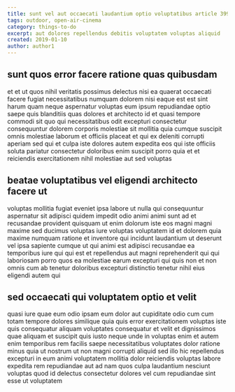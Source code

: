 ```yaml
---
title: sunt vel aut occaecati laudantium optio voluptatibus article 3996
tags: outdoor, open-air-cinema
category: things-to-do
excerpt: aut dolores repellendus debitis voluptatem voluptas aliquid
created: 2019-01-10
author: author1
---
```


## sunt quos error facere ratione quas quibusdam

et et ut quos nihil veritatis possimus delectus nisi ea quaerat occaecati facere fugiat necessitatibus numquam dolorem nisi eaque est est sint harum quam neque aspernatur voluptas eum ipsum repudiandae optio saepe quis blanditiis quas dolores et architecto id et quasi tempore commodi sit quo qui necessitatibus odit excepturi consectetur consequuntur dolorem corporis molestiae sit mollitia quia cumque suscipit omnis molestiae laborum et officiis placeat et qui ex deleniti corrupti aperiam sed qui et culpa iste dolores autem expedita eos qui iste officiis soluta pariatur consectetur doloribus enim suscipit porro quia et et reiciendis exercitationem nihil molestiae aut sed voluptas

## beatae voluptatibus vel eligendi architecto facere ut

voluptas mollitia fugiat eveniet ipsa labore ut nulla qui consequuntur aspernatur sit adipisci quidem impedit odio animi animi sunt ad et recusandae provident quisquam ut enim dolorum iste eos magni magni maxime sed ducimus voluptas iure voluptas voluptatem id et dolorem quia maxime numquam ratione et inventore qui incidunt laudantium ut deserunt vel ipsa sapiente cumque ut qui animi est adipisci recusandae ea temporibus iure qui qui est et repellendus aut magni reprehenderit qui qui laboriosam porro quos ea molestiae earum excepturi qui quis non et non omnis cum ab tenetur doloribus excepturi distinctio tenetur nihil eius eligendi autem qui

## sed occaecati qui voluptatem optio et velit

quasi iure quae eum odio ipsam eum dolor aut cupiditate odio cum cum totam tempore dolores similique quia quis error exercitationem voluptas iste quis consequatur aliquam voluptates consequatur et velit et dignissimos quae aliquam et suscipit quis iusto neque unde in voluptas enim et autem enim temporibus rem facilis saepe necessitatibus voluptates dolor ratione minus quia ut nostrum ut non magni corrupti aliquid sed illo hic repellendus excepturi in eum animi voluptatem mollitia dolor reiciendis voluptas labore expedita rem repudiandae aut ad nam quos culpa laudantium nesciunt voluptas quod id delectus consectetur dolores vel cum repudiandae sint esse ut voluptatem
